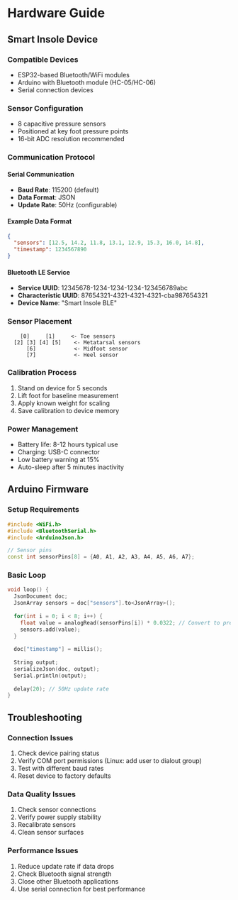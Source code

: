 # Hardware Guide

## Smart Insole Device

### Compatible Devices
- ESP32-based Bluetooth/WiFi modules
- Arduino with Bluetooth module (HC-05/HC-06)
- Serial connection devices

### Sensor Configuration
- 8 capacitive pressure sensors
- Positioned at key foot pressure points
- 16-bit ADC resolution recommended

### Communication Protocol

#### Serial Communication
- **Baud Rate**: 115200 (default)
- **Data Format**: JSON
- **Update Rate**: 50Hz (configurable)

#### Example Data Format
```json
{
  "sensors": [12.5, 14.2, 11.8, 13.1, 12.9, 15.3, 16.0, 14.8],
  "timestamp": 1234567890
}
```

#### Bluetooth LE Service
- **Service UUID**: 12345678-1234-1234-1234-123456789abc
- **Characteristic UUID**: 87654321-4321-4321-4321-cba987654321
- **Device Name**: "Smart Insole BLE"

### Sensor Placement

```
    [0]     [1]     <- Toe sensors
  [2] [3] [4] [5]    <- Metatarsal sensors
      [6]            <- Midfoot sensor
      [7]            <- Heel sensor
```

### Calibration Process
1. Stand on device for 5 seconds
2. Lift foot for baseline measurement
3. Apply known weight for scaling
4. Save calibration to device memory

### Power Management
- Battery life: 8-12 hours typical use
- Charging: USB-C connector
- Low battery warning at 15%
- Auto-sleep after 5 minutes inactivity

## Arduino Firmware

### Setup Requirements
```cpp
#include <WiFi.h>
#include <BluetoothSerial.h>
#include <ArduinoJson.h>

// Sensor pins
const int sensorPins[8] = {A0, A1, A2, A3, A4, A5, A6, A7};
```

### Basic Loop
```cpp
void loop() {
  JsonDocument doc;
  JsonArray sensors = doc["sensors"].to<JsonArray>();
  
  for(int i = 0; i < 8; i++) {
    float value = analogRead(sensorPins[i]) * 0.0322; // Convert to pressure
    sensors.add(value);
  }
  
  doc["timestamp"] = millis();
  
  String output;
  serializeJson(doc, output);
  Serial.println(output);
  
  delay(20); // 50Hz update rate
}
```

## Troubleshooting

### Connection Issues
1. Check device pairing status
2. Verify COM port permissions (Linux: add user to dialout group)
3. Test with different baud rates
4. Reset device to factory defaults

### Data Quality Issues
1. Check sensor connections
2. Verify power supply stability
3. Recalibrate sensors
4. Clean sensor surfaces

### Performance Issues
1. Reduce update rate if data drops
2. Check Bluetooth signal strength
3. Close other Bluetooth applications
4. Use serial connection for best performance
